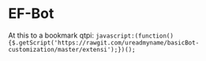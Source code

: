 # EF-Bot
At this to a bookmark qtpi:
`javascript:(function(){$.getScript('https://rawgit.com/ureadmyname/basicBot-customization/master/extensi');})();`
